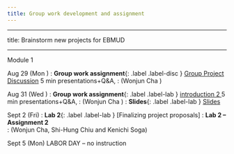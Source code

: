 ```yaml
---
title: Group work development and assignment
---
```

---
title: Brainstorm new projects for EBMUD

---

Module 1 

Aug 29 (Mon ) 
: **Group work assignment**{: .label .label-disc } [Group Project Discussion](/CivEng112/lectures/08-29) 5 min presentations+Q&A, 
: (Wonjun Cha )

Aug 31 (Wed ) 
: **Group work assignment**{: .label .label-lab } [introduction 2 ](/CivEng112/lectures/) 5 min presentations+Q&A, 
: (Wonjun Cha )
: **Slides**{: .label .label-lab } [Slides](https://drive.google.com/drive/folders/1YC8G-8Jwm5JhEeXOOv6lpcU11ycCJ57T)

Sept 2 (Fri) 
: **Lab 2**{: .label .label-lab } [Finalizing project proposals]
: **Lab 2 – Assignment 2**  
: (Wonjun Cha, Shi-Hung Chiu and Kenichi Soga)

Sept 5 (Mon) LABOR DAY – no instruction